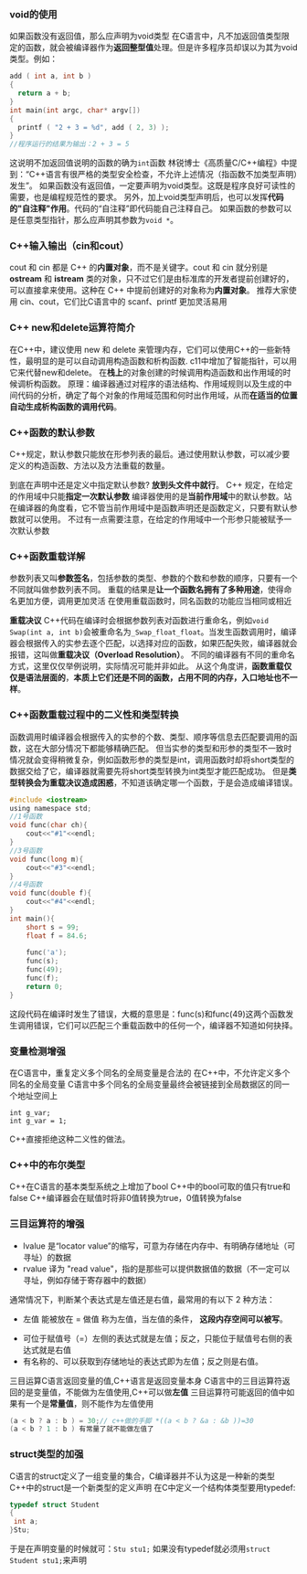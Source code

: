 ### void的使用

如果函数没有返回值，那么应声明为void类型
在C语言中，凡不加返回值类型限定的函数，就会被编译器作为**返回整型值**处理。但是许多程序员却误以为其为void类型。例如：
```c
add ( int a, int b )
{
  return a + b;
}
int main(int argc, char* argv[])
{
  printf ( "2 + 3 = %d", add ( 2, 3) );
}
//程序运行的结果为输出：2 + 3 = 5
```
这说明不加返回值说明的函数的确为`int`函数
林锐博士《高质量C/C++编程》中提到：“C++语言有很严格的类型安全检查，不允许上述情况（指函数不加类型声明）发生”。
如果函数没有返回值，一定要声明为void类型。这既是程序良好可读性的需要，也是编程规范性的要求。
另外，加上void类型声明后，也可以发挥**代码的"自注释"作用**。代码的“自注释”即代码能自己注释自己。
如果函数的参数可以是任意类型指针，那么应声明其参数为`void *`。


### C++输入输出（cin和cout）
cout 和 cin 都是 C++ 的**内置对象**，而不是关键字。cout 和 cin 就分别是 **ostream** 和 **istream** 类的对象，只不过它们是由标准库的开发者提前创建好的，可以直接拿来使用。这种在 C++ 中提前创建好的对象称为**内置对象**。
推荐大家使用 cin、cout，它们比C语言中的 scanf、printf 更加灵活易用


### C++ new和delete运算符简介
在C++中，建议使用 new 和 delete 来管理内存，它们可以使用C++的一些新特性，最明显的是可以自动调用构造函数和析构函数.
c11中增加了智能指针，可以用它来代替new和delete。
在**栈上**的对象创建的时候调用构造函数和出作用域的时候调析构函数。
原理：编译器通过对程序的语法结构、作用域规则以及生成的中间代码的分析，确定了每个对象的作用域范围和何时出作用域，从而**在适当的位置自动生成析构函数的调用代码**。


### C++函数的默认参数
C++规定，默认参数只能放在形参列表的最后。通过使用默认参数，可以减少要定义的构造函数、方法以及方法重载的数量。

到底在声明中还是定义中指定默认参数?
**放到头文件中就行**。
C++ 规定，在给定的作用域中只能**指定一次默认参数**
编译器使用的是**当前作用域**中的默认参数。站在编译器的角度看，它不管当前作用域中是函数声明还是函数定义，只要有默认参数就可以使用。
不过有一点需要注意，在给定的作用域中一个形参只能被赋予一次默认参数

### C++函数重载详解
参数列表又叫**参数签名**，包括参数的类型、参数的个数和参数的顺序，只要有一个不同就叫做参数列表不同。
重载的结果是**让一个函数名拥有了多种用途**，使得命名更加方便，调用更加灵活
在使用重载函数时，同名函数的功能应当相同或相近

**重载决议**
C++代码在编译时会根据参数列表对函数进行重命名，例如`void Swap(int a, int b)`会被重命名为`_Swap_float_float`。当发生函数调用时，编译器会根据传入的实参去逐个匹配，以选择对应的函数，如果匹配失败，编译器就会报错，这叫做**重载决议（Overload Resolution）**。
不同的编译器有不同的重命名方式，这里仅仅举例说明，实际情况可能并非如此。
从这个角度讲，**函数重载仅仅是语法层面的**，**本质上它们还是不同的函数，占用不同的内存，入口地址也不一样**。


### C++函数重载过程中的二义性和类型转换
函数调用时编译器会根据传入的实参的个数、类型、顺序等信息去匹配要调用的函数，这在大部分情况下都能够精确匹配。
但当实参的类型和形参的类型不一致时情况就会变得稍微复杂，例如函数形参的类型是int，调用函数时却将short类型的数据交给了它，编译器就需要先将short类型转换为int类型才能匹配成功。  但是**类型转换会为重载决议造成困惑**，不知道该确定哪一个函数，于是会造成编译错误。
```c
#include <iostream>
using namespace std;
//1号函数
void func(char ch){
    cout<<"#1"<<endl;
}
//3号函数
void func(long m){
    cout<<"#3"<<endl;
}
//4号函数
void func(double f){
    cout<<"#4"<<endl;
}
int main(){
    short s = 99;
    float f = 84.6;
 
    func('a');
    func(s);
    func(49);
    func(f);
    return 0;
}
```
这段代码在编译时发生了错误，大概的意思是：func(s)和func(49)这两个函数发生调用错误，它们可以匹配三个重载函数中的任何一个，编译器不知道如何抉择。


### 变量检测增强
在C语言中，重复定义多个同名的全局变量是合法的
在C++中，不允许定义多个同名的全局变量
C语言中多个同名的全局变量最终会被链接到全局数据区的同一个地址空间上
```
int g_var;
int g_var = 1;
```
C++直接拒绝这种二义性的做法。



### C++中的布尔类型
C++在C语言的基本类型系统之上增加了bool
C++中的bool可取的值只有true和false
C++编译器会在赋值时将非0值转换为true，0值转换为false





### 三目运算符的增强
- lvalue 是“locator value”的缩写，可意为存储在内存中、有明确存储地址（可寻址）的数据
- rvalue 译为 "read value"，指的是那些可以提供数据值的数据（不一定可以寻址，例如存储于寄存器中的数据）

通常情况下，判断某个表达式是左值还是右值，最常用的有以下 2 种方法：
- 左值 能被放在 = 做值 称为左值，当左值的条件， **这段内存空间可以被写**。 
* 可位于赋值号（=）左侧的表达式就是左值；反之，只能位于赋值号右侧的表达式就是右值
* 有名称的、可以获取到存储地址的表达式即为左值；反之则是右值。

三目运算C语言返回变量的值,C++语言是返回变量本身
C语言中的三目运算符返回的是变量值，不能做为左值使用,C++可以做**左值**
三目运算符可能返回的值中如果有一个是**常量值**，则不能作为左值使用

```c
(a < b ? a : b ) = 30;// c++做的手脚 *((a < b ? &a : &b ))=30
(a < b ? 1 : b ) 有常量了就不能做左值了
```

### struct类型的加强
C语言的struct定义了一组变量的集合，C编译器并不认为这是一种新的类型
C++中的struct是一个新类型的定义声明
在C中定义一个结构体类型要用typedef:
```c
typedef struct Student
{
 int a;
}Stu;
```
于是在声明变量的时候就可：`Stu stu1;` 如果没有typedef就必须用`struct Student stu1;`来声明



